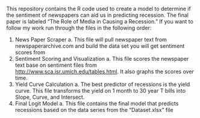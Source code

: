 This repository contains the R code used to create a model to determine if the sentiment of newspapers can aid us in predicting recession. 
The final paper is labeled “The Role of Media in Causing a Recession.” If you want to follow my work run through the files in the following
order:
1.	News Paper Scraper
  a. 	This file will pull newspaper text from newspaperarchive.com and build the data set you will get sentiment scores from
2.	Sentiment Scoring and Visualization 
  a. This file scores the newspaper text base on sentiment files from http://www.sca.isr.umich.edu/tables.html. 
    It also graphs the scores over time.
3.	Yield Curve Calculation
  a.	The best predictor of recessions is the yield curve. This file transforms the yield on 1 month to 30 year T bills into Slope, 
    Curve, and Intersect.
4.	Final Logit Model
  a.	This file contains the final model that predicts recessions based on the data series from the “Dataset.xlsx” file
